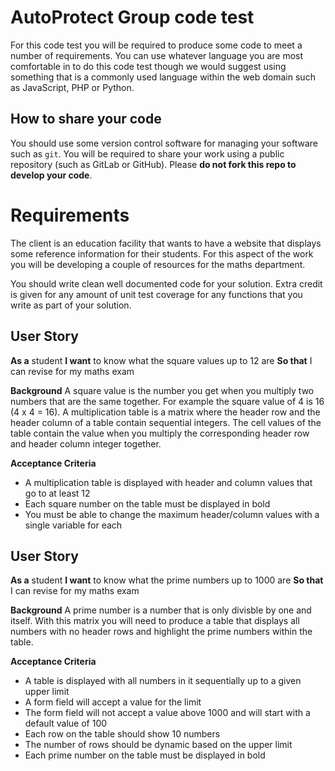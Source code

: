 # AutoProtect Group code test

For this code test you will be required to produce some code to meet a number of
requirements. You can use whatever language you are most comfortable in to do
this code test though we would suggest using something that is a commonly used
language within the web domain such as JavaScript, PHP or Python.

## How to share your code

You should use some version control software for managing your software such as
`git`. You will be required to share your work using a public repository (such
as GitLab or GitHub). Please **do not fork this repo to develop your code**.

# Requirements

The client is an education facility that wants to have a website that displays
some reference information for their students. For this aspect of the work you
will be developing a couple of resources for the maths department.

You should write clean well documented code for your solution. Extra credit is
given for any amount of unit test coverage for any functions that you write as
part of your solution.

## User Story

**As a** student
**I want** to know what the square values up to 12 are
**So that** I can revise for my maths exam

**Background** A square value is the number you get when you multiply two
numbers that are the same together. For example the square value of 4 is 16 (4 x
4 = 16). A multiplication table is a matrix where the header row and the header
column of a table contain sequential integers. The cell values of the table
contain the value when you multiply the corresponding header row and header
column integer together.

**Acceptance Criteria**
- A multiplication table is displayed with header and column values that go to
  at least 12
- Each square number on the table must be displayed in bold
- You must be able to change the maximum header/column values with a single
  variable for each

## User Story

**As a** student
**I want** to know what the prime numbers up to 1000 are
**So that** I can revise for my maths exam

**Background** A prime number is a number that is only divisble by one and
itself. With this matrix you will need to produce a table that displays all
numbers with no header rows and highlight the prime numbers within the table.

**Acceptance Criteria**
- A table is displayed with all numbers in it sequentially up to a given upper
  limit
- A form field will accept a value for the limit
- The form field will not accept a value above 1000 and will start with a
  default value of 100
- Each row on the table should show 10 numbers
- The number of rows should be dynamic based on the upper limit
- Each prime number on the table must be displayed in bold